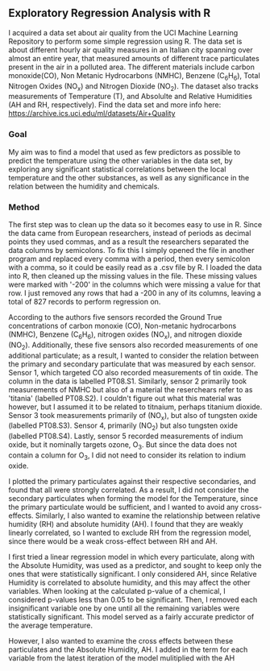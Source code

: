 ## Exploratory Regression Analysis with R
I acquired a data set about air quality from the UCI Machine Learning Repository to perform some simple regression using R. The data set is about different hourly air quality measures in an Italian city spanning over almost an entire year, that measured amounts of different trace particulates present in the air in a polluted area. The different materials include carbon monoxide(CO), Non Metanic Hydrocarbons (NMHC), Benzene (C<sub>6</sub>H<sub>6</sub>), Total Nitrogen Oxides (NO<sub>x</sub>) and Nitrogen Dioxide (NO<sub>2</sub>). The dataset also tracks measurements of Temperature (T), and Absolulte and Relative Humidities (AH and RH, respectively). Find the data set and more info here: https://archive.ics.uci.edu/ml/datasets/Air+Quality

### Goal
My aim was to find a model that used as few predictors as possible to predict the temperature using the other variables in the data set, by exploring any significant statistical correlations between the local temperature and the other substances, as well as any significance in the relation between the humidity and chemicals.

### Method
The first step was to clean up the data so it becomes easy to use in R. Since the data came from European researchers, instead of periods as decimal points they used commas, and as a result the researchers separated the data columns by semicolons. To fix this I simply opened the file in another program and replaced every comma with a period, then every semicolon with a comma, so it could be easily read as a .csv file by R. I loaded the data into R, then cleaned up the missing values in the file. These missing values were marked with '-200' in the columns which were missing a value for that row. I just removed any rows that had a -200 in any of its columns, leaving a total of 827 records to perform regression on.

According to the authors five sensors recorded the Ground True concentrations of carbon monoxie (CO), Non-metanic hydrocarbons (NMHC), Benzene (C<sub>6</sub>H<sub>6</sub>), nitrogen oxides (NO<sub>x</sub>), and nitrogen dioxide (NO<sub>2</sub>). Additionally, these five sensors also recorded measurements of one additional particulate; as a result, I wanted to consider the relation between the primary and secondary particulate that was measured by each sensor. Sensor 1, which targeted CO also recorded measurements of tin oxide. The column in the data is labelled PT08.S1. Similarly, sensor 2 primarily took measurements of NMHC but also of a material the reserchears refer to as 'titania' (labelled PT08.S2). I couldn't figure out what this material was however, but I assumed it to be related to titnaium, perhaps titanium dioxide. Sensor 3 took measurements primarily of (NO<sub>x</sub>), but also of tungsten oxide (labelled PT08.S3). Sensor 4, primarily (NO<sub>2</sub>) but also tungsten oxide (labelled PT08.S4). Lastly, sensor 5 recorded measurements of indium oxide, but it nominally targets ozone, O<sub>3</sub>. But since the data does not contain a column for O<sub>3</sub>, I did not need to consider its relation to indium oxide.

I plotted the primary particulates against their respective secondaries, and found that all were strongly correlated. As a result, I did not consider the secondary particulates when forming the model for the Temperature, since the primary particulate would be sufficient, and I wanted to avoid any cross-effects. Similarly, I also wanted to examine the relationship between relative humidity (RH) and absolute humidity (AH). I found that they are weakly linearly correlated, so I wanted to exclude RH from the regression model, since there would be a weak cross-effect between RH and AH.

I first tried a linear regression model in which every particulate, along with the Absolute Humidity, was used as a predictor, and sought to keep only the ones that were statistically significant. I only considered AH, since Relative Humidity is correlated to absolute humidity, and this may affect the other variables. When looking at the calculated p-value of a chemical, I considered p-values less than 0.05 to be significant. Then, I removed each insignificant variable one by one until all the remaining variables were statistically significant. This model served as a fairly accurate predictor of the average temperature.

However, I also wanted to examine the cross effects between these particulates and the Absolute Humidity, AH. I added in the term for each variable from the latest iteration of the model mulitiplied with the AH
